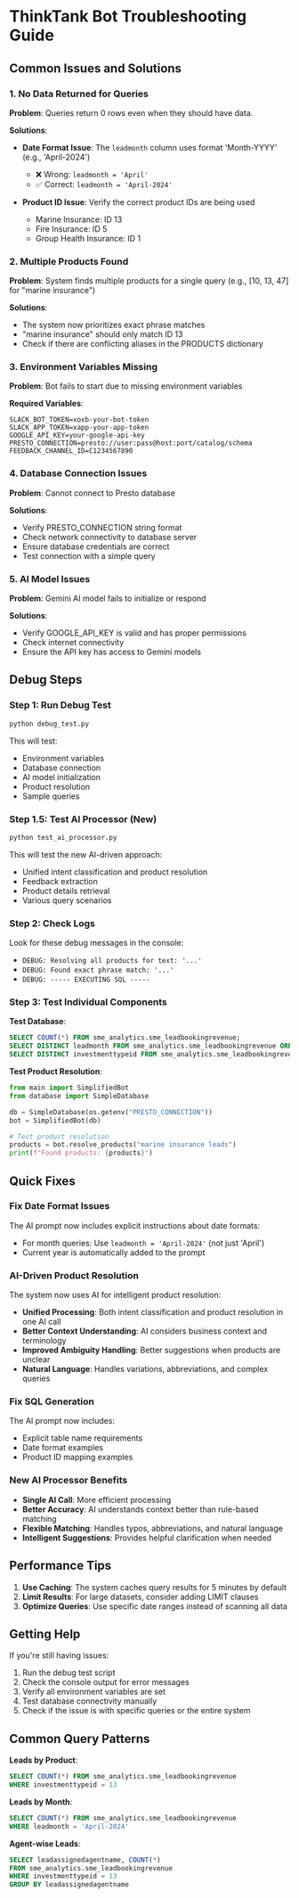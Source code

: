 # ThinkTank Bot Troubleshooting Guide

## Common Issues and Solutions

### 1. No Data Returned for Queries

**Problem**: Queries return 0 rows even when they should have data.

**Solutions**:
- **Date Format Issue**: The `leadmonth` column uses format 'Month-YYYY' (e.g., 'April-2024')
  - ❌ Wrong: `leadmonth = 'April'`
  - ✅ Correct: `leadmonth = 'April-2024'`

- **Product ID Issue**: Verify the correct product IDs are being used
  - Marine Insurance: ID 13
  - Fire Insurance: ID 5
  - Group Health Insurance: ID 1

### 2. Multiple Products Found

**Problem**: System finds multiple products for a single query (e.g., [10, 13, 47] for "marine insurance")

**Solutions**:
- The system now prioritizes exact phrase matches
- "marine insurance" should only match ID 13
- Check if there are conflicting aliases in the PRODUCTS dictionary

### 3. Environment Variables Missing

**Problem**: Bot fails to start due to missing environment variables

**Required Variables**:
```
SLACK_BOT_TOKEN=xoxb-your-bot-token
SLACK_APP_TOKEN=xapp-your-app-token
GOOGLE_API_KEY=your-google-api-key
PRESTO_CONNECTION=presto://user:pass@host:port/catalog/schema
FEEDBACK_CHANNEL_ID=C1234567890
```

### 4. Database Connection Issues

**Problem**: Cannot connect to Presto database

**Solutions**:
- Verify PRESTO_CONNECTION string format
- Check network connectivity to database server
- Ensure database credentials are correct
- Test connection with a simple query

### 5. AI Model Issues

**Problem**: Gemini AI model fails to initialize or respond

**Solutions**:
- Verify GOOGLE_API_KEY is valid and has proper permissions
- Check internet connectivity
- Ensure the API key has access to Gemini models

## Debug Steps

### Step 1: Run Debug Test
```bash
python debug_test.py
```

This will test:
- Environment variables
- Database connection
- AI model initialization
- Product resolution
- Sample queries

### Step 1.5: Test AI Processor (New)
```bash
python test_ai_processor.py
```

This will test the new AI-driven approach:
- Unified intent classification and product resolution
- Feedback extraction
- Product details retrieval
- Various query scenarios

### Step 2: Check Logs
Look for these debug messages in the console:
- `DEBUG: Resolving all products for text: '...'`
- `DEBUG: Found exact phrase match: '...'`
- `DEBUG: ----- EXECUTING SQL -----`

### Step 3: Test Individual Components

**Test Database**:
```sql
SELECT COUNT(*) FROM sme_analytics.sme_leadbookingrevenue;
SELECT DISTINCT leadmonth FROM sme_analytics.sme_leadbookingrevenue ORDER BY leadmonth DESC LIMIT 5;
SELECT DISTINCT investmenttypeid FROM sme_analytics.sme_leadbookingrevenue WHERE investmenttypeid IN (13, 5, 1);
```

**Test Product Resolution**:
```python
from main import SimplifiedBot
from database import SimpleDatabase

db = SimpleDatabase(os.getenv("PRESTO_CONNECTION"))
bot = SimplifiedBot(db)

# Test product resolution
products = bot.resolve_products("marine insurance leads")
print(f"Found products: {products}")
```

## Quick Fixes

### Fix Date Format Issues
The AI prompt now includes explicit instructions about date formats:
- For month queries: Use `leadmonth = 'April-2024'` (not just 'April')
- Current year is automatically added to the prompt

### AI-Driven Product Resolution
The system now uses AI for intelligent product resolution:
- **Unified Processing**: Both intent classification and product resolution in one AI call
- **Better Context Understanding**: AI considers business context and terminology
- **Improved Ambiguity Handling**: Better suggestions when products are unclear
- **Natural Language**: Handles variations, abbreviations, and complex queries

### Fix SQL Generation
The AI prompt now includes:
- Explicit table name requirements
- Date format examples
- Product ID mapping examples

### New AI Processor Benefits
- **Single AI Call**: More efficient processing
- **Better Accuracy**: AI understands context better than rule-based matching
- **Flexible Matching**: Handles typos, abbreviations, and natural language
- **Intelligent Suggestions**: Provides helpful clarification when needed

## Performance Tips

1. **Use Caching**: The system caches query results for 5 minutes by default
2. **Limit Results**: For large datasets, consider adding LIMIT clauses
3. **Optimize Queries**: Use specific date ranges instead of scanning all data

## Getting Help

If you're still having issues:

1. Run the debug test script
2. Check the console output for error messages
3. Verify all environment variables are set
4. Test database connectivity manually
5. Check if the issue is with specific queries or the entire system

## Common Query Patterns

**Leads by Product**:
```sql
SELECT COUNT(*) FROM sme_analytics.sme_leadbookingrevenue 
WHERE investmenttypeid = 13
```

**Leads by Month**:
```sql
SELECT COUNT(*) FROM sme_analytics.sme_leadbookingrevenue 
WHERE leadmonth = 'April-2024'
```

**Agent-wise Leads**:
```sql
SELECT leadassignedagentname, COUNT(*) 
FROM sme_analytics.sme_leadbookingrevenue 
WHERE investmenttypeid = 13 
GROUP BY leadassignedagentname
``` 